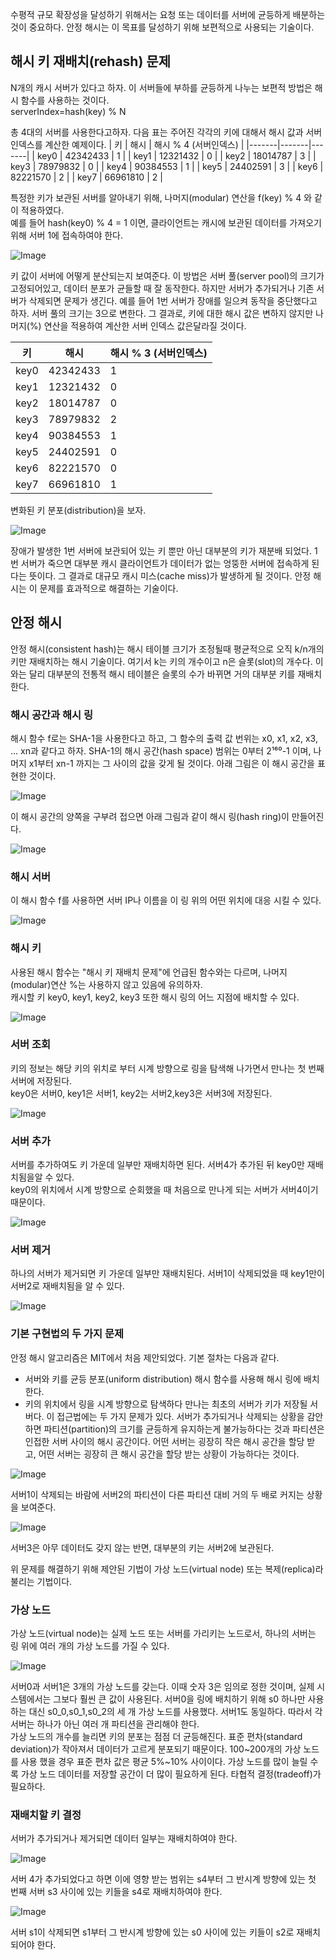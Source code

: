 수평적 규모 확장성을 달성하기 위해서는 요청 또는 데이터를 서버에 균등하게 배분하는 것이 중요하다. 안정 해시는 이 목표를 달성하기 위해 보편적으로 사용되는 기술이다.

## 해시 키 재배치(rehash) 문제

N개의 캐시 서버가 있다고 하자. 이 서버들에 부하를 균등하게 나누는 보편적 방법은 해시 함수를 사용하는 것이다.  
serverIndex=hash(key) % N  

총 4대의 서버를 사용한다고하자. 다음 표는 주어진 각각의 키에 대해서 해시 값과 서버 인덱스를 계산한 예제이다. 
| 키 | 해시 | 해시 % 4 (서버인덱스) |
|-------|-------|-------|
| key0  | 42342433 | 1 |
| key1  | 12321432 | 0 |
| key2  | 18014787 | 3 |
| key3  | 78979832 | 0 |
| key4  | 90384553 | 1 |
| key5  | 24402591 | 3 |
| key6  | 82221570 | 2 |
| key7  | 66961810 | 2 |

특정한 키가 보관된 서버를 알아내기 위해, 나머지(modular) 연산을 f(key) % 4 와 같이 적용하였다.  
예를 들어 hash(key0) % 4 = 1 이면, 클라이언트는 캐시에 보관된 데이터를 가져오기 위해 서버 1에 접속하여야 한다.

![Image](./diagrams/해시키-균등-배치.drawio.png)

키 값이 서버에 어떻게 분산되는지 보여준다. 이 방법은 서버 풀(server pool)의 크기가 고정되어있고, 데이터 분포가 균들할 때 잘 동작한다. 하지만 서버가 추가되거나 기존 서버가 삭제되면 문제가 생긴다. 예를 들어 1번 서버가 장애를 일으켜 동작을 중단했다고 하자. 서버 풀의 크기는 3으로 변한다. 그 결과로, 키에 대한 해시 값은 변하지 않지만 나머지(%) 연산을 적용하여 계산한 서버 인덱스 값은달라질 것이다.

| 키 | 해시 | 해시 % 3 (서버인덱스) |
|-------|-------|-------|
| key0  | 42342433 | 1 |
| key1  | 12321432 | 0 |
| key2  | 18014787 | 0 |
| key3  | 78979832 | 2 |
| key4  | 90384553 | 1 |
| key5  | 24402591 | 0 |
| key6  | 82221570 | 0 |
| key7  | 66961810 | 1 |

변화된 키 분포(distribution)을 보자.

![Image](./diagrams/해시키-비균등-배치.drawio.png)

장애가 발생한 1번 서버에 보관되어 있는 키 뿐만 아닌 대부분의 키가 재분배 되었다. 1번 서버가 죽으면 대부분 캐시 클라이언트가 데이터가 없는 엉뚱한 서버에 접속하게 된다는 뜻이다. 그 결과로 대규모 캐시 미스(cache miss)가 발생하게 될 것이다. 안정 해시는 이 문제를 효과적으로 해결하는 기술이다.

## 안정 해시

안정 해시(consistent hash)는 해시 테이블 크기가 조정될때 평균적으로 오직 k/n개의 키만 재배치하는 해시 기술이다. 여기서 k는 키의 개수이고 n은 슬롯(slot)의 개수다. 이와는 달리 대부분의 전통적 해시 테이블은 슬롯의 수가 바뀌면 거의 대부분 키를 재배치한다.

### 해시 공간과 해시 링
해시 함수 f로는 SHA-1을 사용한다고 하고, 그 함수의 출력 값 번위는 x0, x1, x2, x3, ... xn과 같다고 하자. SHA-1의 해시 공간(hash space) 범위는 0부터 2¹⁶⁰-1 이며, 나머지 x1부터 xn-1 까지는 그 사이의 값을 갖게 될 것이다. 아래 그림은 이 해시 공간을 표현한 것이다.

![Image](./diagrams/해시공간.drawio.png)

이 해시 공간의 양쪽을 구부려 접으면 아래 그림과 같이 해시 링(hash ring)이 만들어진다.

![Image](./diagrams/해시링.drawio.png)

### 해시 서버
이 해시 함수 f를 사용하면 서버 IP나 이름을 이 링 위의 어떤 위치에 대응 시킬 수 있다.  

![Image](./diagrams/해시서버.drawio.png)

### 해시 키
사용된 해시 함수는 "해시 키 재배치 문제"에 언급된 함수와는 다르며, 나머지(modular)연산 %는 사용하지 않고 있음에 유의하자.  
캐시할 키 key0, key1, key2, key3 또한 해시 링의 어느 지점에 배치할 수 있다.

![Image](./diagrams/해시키.drawio.png)

### 서버 조회
키의 정보는 해당 키의 위치로 부터 시계 방향으로 링을 탐색해 나가면서 만나는 첫 번째 서버에 저장된다.  
key0은 서버0, key1은 서버1, key2는 서버2,key3은 서버3에 저장된다.  

![Image](./diagrams/해시서버조회.drawio.png)

### 서버 추가
서버를 추가하여도 키 가운데 일부만 재배치하면 된다. 서버4가 추가된 뒤 key0만 재배치됨을알 수 있다.   
key0의 위치에서 시계 방향으로 순회했을 때 처음으로 만나게 되는 서버가 서버4이기 때문이다. 

![Image](./diagrams/해시서버추가.drawio.png)

### 서버 제거
하나의 서버가 제거되면 키 가운데 일부만 재배치된다. 서버1이 삭제되었을 때 key1만이 서버2로 재배치됨을 알 수 있다.

![Image](./diagrams/해시서버제거.drawio.png)

### 기본 구현법의 두 가지 문제
안정 해시 알고리즘은 MIT에서 처음 제안되었다. 기본 절차는 다음과 같다.
- 서버와 키를 균등 분포(uniform distribution) 해시 함수를 사용해 해시 링에 배치한다.
- 키의 위치에서 링을 시계 방향으로 탐색하다 만나는 최초의 서버가 키가 저장될 서버다.
이 접근법에는 두 가지 문제가 있다. 서버가 추가되거나 삭제되는 상황을 감안하면 파티션(partition)의 크기를 균등하게 유지하는게 불가능하다는 것과 파티션은 인접한 서버 사이의 해시 공간이다. 어떤 서버는 굉장히 작은 해시 공간을 할당 받고, 어떤 서버는 굉장히 큰 해시 공간을 할당 받는 상황이 가능하다는 것이다.

![Image](./diagrams/해시공간불균등.drawio.png)

서버1이 삭제되는 바람에 서버2의 파티션이 다른 파티션 대비 거의 두 배로 커지는 상황을 보여준다.

![Image](./diagrams/해시공간불균등-키.drawio.png)

서버3은 아무 데이터도 갖지 않는 반면, 대부분의 키는 서버2에 보관된다.  

위 문제를 해결하기 위해 제안된 기법이 가상 노드(virtual node) 또는 복제(replica)라 불리는 기법이다. 

### 가상 노드
가상 노드(virtual node)는 실제 노드 또는 서버를 가리키는 노드로서, 하나의 서버는 링 위에 여러 개의 가상 노드를 가질 수 있다.  

![Image](./diagrams/해시링-가상노드.drawio.png)

서버0과 서버1은 3개의 가상 노드를 갖는다. 이때 숫자 3은 임의로 정한 것이며, 실제 시스템에서는 그보다 훨씬 큰 값이 사용된다. 서버0을 링에 배치하기 위해 s0 하나만 사용하는 대신 s0_0,s0_1,s0_2의 세 개 가상 노드를 사용했다. 서버1도 동일하다. 따라서 각 서버는 하나가 아닌 여러 개 파티션을 관리해야 한다.  
가상 노드의 개수를 늘리면 키의 분포는 점점 더 균등해진다. 표준 편차(standard deviation)가 작아져서 데이터가 고르게 분포되기 때문이다. 100~200개의 가상 노드를 사용 했을 경우 표준 편차 값은 평균 5%~10% 사이이다. 가상 노드를 많이 늘릴 수록 가상 노드 데이터를 저장할 공간이 더 많이 필요하게 된다. 타협적 결정(tradeoff)가 필요하다.

### 재배치할 키 결정
서버가 추가되거나 제거되면 데이터 일부는 재배치하여야 한다.

![Image](./diagrams/해시서버추가.drawio.png)

서버 4가 추가되었다고 하면 이에 영향 받는 범위는 s4부터  그 반시계 방향에 있는 첫 번째 서버 s3 사이에 있는 키들을 s4로 재배치하여야 한다.

![Image](./diagrams/해시서버제거.drawio.png)

서버 s1이 삭제되면 s1부터 그 반시계 방향에 있는 s0 사이에 있는 키들이 s2로 재배치되어야 한다.
